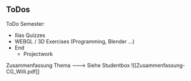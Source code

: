 ## ToDos

ToDo Semester:
- Ilias Quizzes
- WEBGL / 3D Exercises (Programming, Blender ...)
- End
	- Projectwork



Zusammenfassung Thema ---> Siehe Studentbox 
![[Zusammenfassung-CG_Willi.pdf]]

